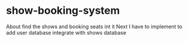 # show-booking-system
About find the shows and booking seats int it 
Next I have to implement to add user database integrate with shows database
